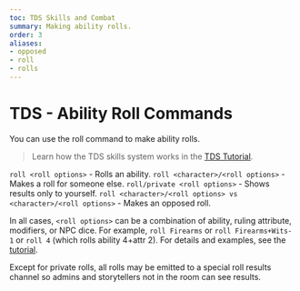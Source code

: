 ```yaml
---
toc: TDS Skills and Combat
summary: Making ability rolls.
order: 3
aliases:
- opposed
- roll
- rolls
---
```

# TDS - Ability Roll Commands

You can use the roll command to make ability rolls. 

> Learn how the TDS skills system works in the [TDS Tutorial](/help/tds).

`roll <roll options>` - Rolls an ability.
`roll <character>/<roll options>` - Makes a roll for someone else.
`roll/private <roll options>` - Shows results only to yourself.
`roll <character>/<roll options> vs <character>/<roll options>` - Makes an opposed roll.

In all cases, `<roll options>` can be a combination of ability, ruling attribute, modifiers, or NPC dice.  For example, `roll Firearms` or `roll Firearms+Wits-1` or `roll 4` (which rolls ability 4+attr 2). For details and examples, see the [tutorial](/help/tds).
  
Except for private rolls, all rolls may be emitted to a special roll results channel so admins and storytellers not in the room can see results.